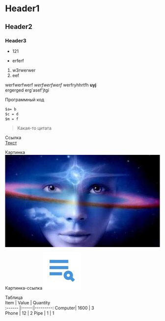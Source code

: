 # Header1
## Header2
### Header3

* 121
+ erferf
1. w3rwerwer
2. eef

werfwerfwerf *werfwerfwerf* werfryhhrtfh **uyj**  
ergerged erg'asef'jtgi

Программный код
```
$a= b
$c = d
$m = f
```
>Какая-то цитата

Ссылка  
[Текст](https://google.com)

Картинка  
![описание картинки (как ALT в html)](img/232.jpg)

Картинка-ссылка
[![Моя картинка-ссылка](img/play-list-search.svg)](http://google.com)

Таблица  
Item    | Value | Quantity  
:------ |:-----:|---------:
Computer| 1600  | 3  
Phone   | 12    | 2
Pipe    | 1     | 1



